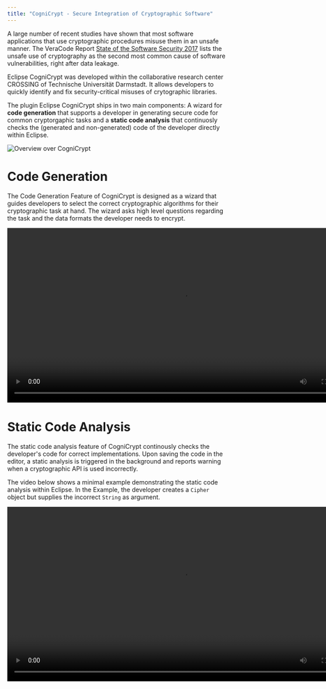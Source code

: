 ```yaml
---
title: "CogniCrypt - Secure Integration of Cryptographic Software"
---
```


A large number of recent studies have shown that most software applications that use cryptographic procedures misuse them in an unsafe manner. The VeraCode Report <a href="https://www.veracode.com/state-software-security-2017" target="_blank">State of the Software Security 2017</a> lists the unsafe use of cryptography as the second most common cause of software vulnerabilities, right after data leakage.

Eclipse CogniCrypt was developed within the collaborative research center CROSSING of  Technische Universität Darmstadt. It allows developers to quickly identify and fix security-critical misuses of crytographic libraries.

The plugin Eclipse CogniCrypt ships in two main components: A wizard for **code generation** that supports a developer in generating secure code for common cryptorgaphic tasks and a **static code analysis** that continuosly checks the (generated and non-generated) code of the developer directly within Eclipse.

![Overview over CogniCrypt](images/home_codegen_codeanalysis.png)

# Code Generation

The Code Generation Feature of CogniCrypt is designed as a wizard that guides developers to select the correct cryptographic algorithms for their cryptographic task at hand. The wizard asks high level questions regarding the task and the data formats the developer needs to encrypt.

<p align="center">

<video src="videos/codegen.mp4" controls width=800px>
  Ihr Browser kann dieses Video nicht wiedergeben.<br/>
  Dieser Film zeigt eine Demonstration des video-Elements. 
  Sie können ihn unter <a href="#">Link-Addresse</a> abrufen.
</video>

</p>

# Static Code Analysis

The static code analysis feature of CogniCrypt continously checks the developer's code for correct implementations. Upon saving the code in the editor, a static analysis is triggered in the background and reports warning when a cryptographic API is used incorrectly.

The video below shows a minimal example demonstrating the static code analysis within Eclipse. In the Example, the developer creates a `Cipher` object but supplies the incorrect `String` as argument.


<p align="center">
<video src="videos/staticanalysis.mp4" controls width=800px>
  Ihr Browser kann dieses Video nicht wiedergeben.<br/>
  Dieser Film zeigt eine Demonstration des video-Elements. 
  Sie können ihn unter <a href="#">Link-Addresse</a> abrufen.
</video>
</p>